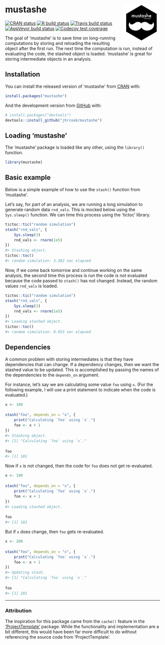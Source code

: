 
<!-- README.md is generated from README.Rmd. Please edit that file -->

# mustashe <a href="https://jhrcook.github.io/mustashe/index.html"> <img src="man/figures/logo.png" align="right" alt="" width="120" /> </a>

<!-- badges: start -->

[![CRAN
status](https://www.r-pkg.org/badges/version/mustashe)](https://CRAN.R-project.org/package=mustashe)
[![R build
status](https://github.com/jhrcook/mustashe/workflows/R-CMD-check/badge.svg)](https://github.com/jhrcook/mustashe/actions)
[![Travis build
status](https://travis-ci.org/jhrcook/mustashe.svg?branch=master)](https://travis-ci.org/jhrcook/mustashe)
[![AppVeyor build
status](https://ci.appveyor.com/api/projects/status/github/jhrcook/mustashe?branch=master&svg=true)](https://ci.appveyor.com/project/jhrcook/mustashe)
[![Codecov test
coverage](https://codecov.io/gh/jhrcook/mustashe/branch/master/graph/badge.svg)](https://codecov.io/gh/jhrcook/mustashe?branch=master)
<!-- badges: end -->

The goal of ‘mustashe’ is to save time on long-running computations by
storing and reloading the resulting object after the first run. The next
time the computation is run, instead of evaluating the code, the stashed
object is loaded. ‘mustashe’ is great for storing intermediate objects
in an analysis.

## Installation

You can install the released version of ‘mustashe’ from
[CRAN](https://CRAN.R-project.org) with:

``` r
install.packages("mustashe")
```

And the development version from
[GitHub](https://github.com/jhrcook/mustashe) with:

``` r
# install.packages("devtools")
devtools::install_github("jhrcook/mustashe")
```

## Loading ‘mustashe’

The ‘mustashe’ package is loaded like any other, using the `library()`
function.

``` r
library(mustashe)
```

## Basic example

Below is a simple example of how to use the `stash()` function from
‘mustashe’.

Let’s say, for part of an analysis, we are running a long simulation to
generate random data `rnd_vals`. This is mocked below using the
`Sys.sleep()` function. We can time this process using the ‘tictoc’
library.

``` r
tictoc::tic("random simulation")
stash("rnd_vals", {
    Sys.sleep(3)
    rnd_vals <- rnorm(1e5)
})
#> Stashing object.
tictoc::toc()
#> random simulation: 3.382 sec elapsed
```

Now, if we come back tomorrow and continue working on the same analysis,
the second time this process is run the code is not evaluated because
the code passed to `stash()` has not changed. Instead, the random values
`rnd_vals` is loaded.

``` r
tictoc::tic("random simulation")
stash("rnd_vals", {
    Sys.sleep(3)
    rnd_vals <- rnorm(1e5)
})
#> Loading stashed object.
tictoc::toc()
#> random simulation: 0.053 sec elapsed
```

## Dependencies

A common problem with storing intermediates is that they have
dependencies that can change. If a dependency changes, then we want the
stashed value to be updated. This is accomplished by passing the names
of the dependencies to the `depends_on` argument.

For instance, let’s say we are calculating some value `foo` using `x`.
(For the following example, I will use a print statement to indicate
when the code is evaluated.)

``` r
x <- 100

stash("foo", depends_on = "x", {
    print("Calculating `foo` using `x`.")
    foo <- x + 1
})
#> Stashing object.
#> [1] "Calculating `foo` using `x`."

foo
#> [1] 101
```

Now if `x` is not changed, then the code for `foo` does not get
re-evaluated.

``` r
x <- 100

stash("foo", depends_on = "x", {
    print("Calculating `foo` using `x`.")
    foo <- x + 1
})
#> Loading stashed object.

foo
#> [1] 101
```

But if `x` does change, then `foo` gets re-evaluated.

``` r
x <- 200

stash("foo", depends_on = "x", {
    print("Calculating `foo` using `x`.")
    foo <- x + 1
})
#> Updating stash.
#> [1] "Calculating `foo` using `x`."

foo
#> [1] 201
```

-----

### Attribution

The inspiration for this package came from the `cache()` feature in the
[‘ProjectTemplate’](http://projecttemplate.net/index.html) package.
While the functionality and implementation are a bit different, this
would have been far more difficult to do without referencing the source
code from ‘ProjectTemplate’.
